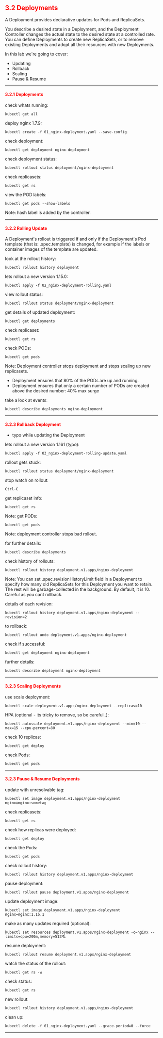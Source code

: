 ## <font color='red'> 3.2 Deployments </font>
A Deployment provides declarative updates for Pods and ReplicaSets.  

You describe a desired state in a Deployment, and the Deployment Controller changes the actual state to the desired state at a controlled rate. You can define Deployments to create new ReplicaSets, or to remove existing Deployments and adopt all their resources with new Deployments.

In this lab we're going to cover:
* Updating
* Rollback
* Scaling
* Pause & Resume

---

#### <font color='red'> 3.2.1 Deployments </font>
check whats running:
```
kubectl get all
```
deploy nginx 1.7.9:
```
kubectl create -f 01_nginx-deployment.yaml --save-config
```
check deployment:
```
kubectl get deployment nginx-deployment
```
check deployment status:
```
kubectl rollout status deployment/nginx-deployment
```
check replicasets:
```
kubectl get rs
```
view the POD labels:
```
kubectl get pods --show-labels
```
Note: hash label is added by the controller.

---

#### <font color='red'> 3.2.2 Rolling Update </font>
A Deployment's rollout is triggered if and only if the Deployment's Pod template (that is: .spec.template) is changed, 
for example if the labels or container images of the template are updated.  

look at the rollout history:
```
kubectl rollout history deployment
```
lets rollout a new version 1.15.0:
``` 
kubectl apply -f 02_nginx-deployment-rolling.yaml
``` 
view rollout status:
```
kubectl rollout status deployment/nginx-deployment
```
get details of updated deployment:
```
kubectl get deployments
```
check replicaset:
```
kubectl get rs
```
check PODs:
```
kubectl get pods
```
Note: Deployment controller stops deployment and stops scaling up new replicasets.
* Deployment ensures that 80% of the PODs are up and running.
* Deployment ensures that only a certain number of PODs are created above the desired number: 40% max surge

take a look at events:
```
kubectl describe deployments nginx-deployment
```

---

#### <font color='red'> 3.2.3 Rollback Deployment </font>
*  typo while updating the Deployment

lets rollout a new version 1.161 (typo):
``` 
kubectl apply -f 03_nginx-deployment-rolling-update.yaml
``` 
rollout gets stuck:
```
kubectl rollout status deployment/nginx-deployment
```
stop watch on rollout:
```
Ctrl-C
```
get replicaset info:
```
kubectl get rs
```
Note:
get PODs:
```
kubectl get pods
```
Note: deployment controller stops bad rollout.

for further details:
```
kubectl describe deployments
```
check history of rollouts:
```
kubectl rollout history deployment.v1.apps/nginx-deployment
```
Note: You can set .spec.revisionHistoryLimit field in a Deployment to specify how many old ReplicaSets for this Deployment you want to retain. The rest will be garbage-collected in the background. By default, it is 10. Careful as you cant rollback. 

details of each revision:
```
kubectl rollout history deployment.v1.apps/nginx-deployment --revision=2
```
to rollback:
```
kubectl rollout undo deployment.v1.apps/nginx-deployment
```
check if successful:
```
kubectl get deployment nginx-deployment
```
further details:
```
kubectl describe deployment nginx-deployment
```

---

#### <font color='red'> 3.2.3 Scaling Deployments </font>
use scale deployment:
```
kubectl scale deployment.v1.apps/nginx-deployment --replicas=10
```
HPA (optional - its tricky to remove, so be careful..):
```
kubectl autoscale deployment.v1.apps/nginx-deployment --min=10 --max=15 --cpu-percent=80
```
check 10 replicas:
```
kubectl get deploy
```
check Pods:
```
kubectl get pods
```

---

#### <font color='red'> 3.2.3 Pause & Resume Deployments </font>
update with unresolvable tag:
```
kubectl set image deployment.v1.apps/nginx-deployment nginx=nginx:sometag
```
check replicasets:
```
kubectl get rs
```
check how replicas were deployed:
```
kubectl get deploy
```
check the Pods:
```
kubectl get pods
```
check rollout history:
```
kubectl rollout history deployment.v1.apps/nginx-deployment
```
pause deployment:
```
kubectl rollout pause deployment.v1.apps/nginx-deployment
```
update deployment image:
```
kubectl set image deployment.v1.apps/nginx-deployment nginx=nginx:1.16.1
```
make as many updates required (optional):
```
kubectl set resources deployment.v1.apps/nginx-deployment -c=nginx --limits=cpu=200m,memory=512Mi
```
resume deployment:
```
kubectl rollout resume deployment.v1.apps/nginx-deployment
```
watch the status of the rollout:
```
kubectl get rs -w
```
check status:
```
kubectl get rs
```
new rollout:
```
kubectl rollout history deployment.v1.apps/nginx-deployment
```

clean up:
```
kubectl delete -f 01_nginx-deployment.yaml --grace-period=0 --force
```

---
